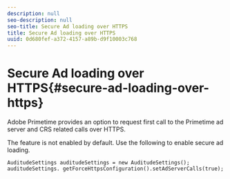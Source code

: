 ```yaml
---
description: null
seo-description: null
seo-title: Secure Ad loading over HTTPS
title: Secure Ad loading over HTTPS
uuid: 0d680fef-a372-4157-a89b-d9f10003c768
---
```


# Secure Ad loading over HTTPS{#secure-ad-loading-over-https}

Adobe Primetime provides an option to request first call to the Primetime ad server and CRS related calls over HTTPS.

The feature is not enabled by default. Use the following to enable secure ad loading.

```
AuditudeSettings auditudeSettings = new AuditudeSettings(); 
auditudeSettings. getForceHttpsConfiguration().setAdServerCalls(true);
```

